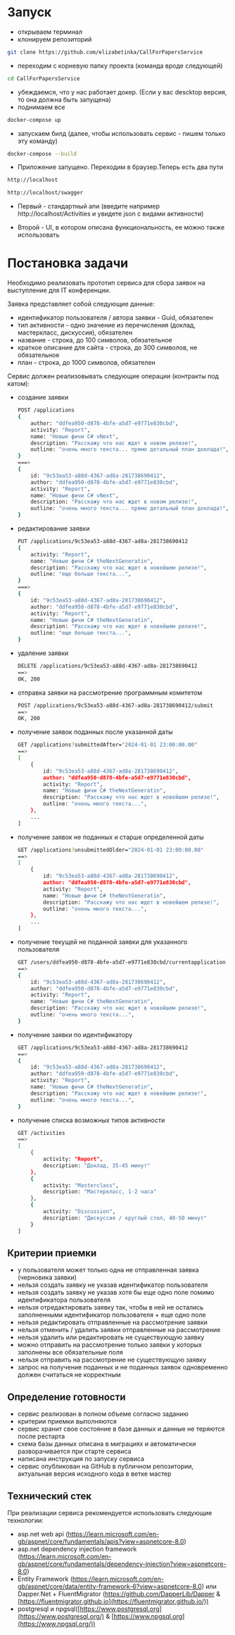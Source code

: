 # Запуск
- открываем терминал
- клонируем репозиторий 
```bash
git clone https://github.com/elizabetinka/CallForPapersService
```
- переходим с корневую папку проекта (команда вроде следующей)
```bash
cd CallForPapersService
```
- убеждаемся, что у нас работает докер. (Если у вас descktop версия, то она должна быть запущена)
- поднимаем все
```bash
docker-compose up
```
- запускаем билд (далее, чтобы использовать сервис - пишем только эту команду)
```bash
docker-compose --build
```
- Приложение запущено. Переходим в браузер.Теперь есть два пути
```bash
http://localhost
```
```bash
http://localhost/swagger
```

- Первый - стандартный апи (введите например http://localhost/Activities и увидете json с видами активности)

- Второй - UI, в котором описана функциональность, ее можно также использовать
# Постановка задачи

Необходимо реализовать прототип сервиса для сбора заявок на выступление для IT конференции.

Заявка представляет собой следующие данные:

- идентификатор пользователя / автора заявки - Guid, обязателен
- тип активности - одно значение из перечисления (доклад, мастеркласс, дискуссия), обязателен
- название - строка, до 100 символов, обязательное
- краткое описание для сайта - строка, до 300 символов, не обязательное
- план - строка, до 1000 символов, обязателен

Сервис должен реализовывать следующие операции (контракты под катом):

- создание заявки
    
    ```bash
    POST /applications
    {
    	author: "ddfea950-d878-4bfe-a5d7-e9771e830cbd",
    	activity: "Report",
    	name: "Новые фичи C# vNext",
    	description: "Расскажу что нас ждет в новом релизе!",
    	outline: "очень много текста... прямо детальный план доклада!",
    }
    ===>
    {
    	id: "9c53ea53-a88d-4367-ad8a-281738690412",
    	author: "ddfea950-d878-4bfe-a5d7-e9771e830cbd",
    	activity: "Report",
    	name: "Новые фичи C# vNext",
    	description: "Расскажу что нас ждет в новом релизе!",
    	outline: "очень много текста... прямо детальный план доклада!",
    }
    ```
    
- редактирование заявки
    
    ```bash
    PUT /applications/9c53ea53-a88d-4367-ad8a-281738690412
    {
    	activity: "Report",
    	name: "Новые фичи C# theNextGeneratin",
    	description: "Расскажу что нас ждет в новейшем релизе!",
    	outline: "еще больше текста...",
    }
    ===>
    {
    	id: "9c53ea53-a88d-4367-ad8a-281738690412",
    	author: "ddfea950-d878-4bfe-a5d7-e9771e830cbd",
    	activity: "Report",
    	name: "Новые фичи C# theNextGeneratin",
    	description: "Расскажу что нас ждет в новейшем релизе!",
    	outline: "еще больше текста...",
    }
    ```
    
- удаление заявки
    
    ```bash
    DELETE /applications/9c53ea53-a88d-4367-ad8a-281738690412
    ==>
    OK, 200
    ```
    
- отправка заявки на рассмотрение программным комитетом
    
    ```bash
    POST /applications/9c53ea53-a88d-4367-ad8a-281738690412/submit
    ==>
    OK, 200
    ```
    
- получение заявок поданных после указанной даты
    
    ```bash
    GET /applications?submittedAfter="2024-01-01 23:00:00.00"
    ==>
    [
    	{
    		id: "9c53ea53-a88d-4367-ad8a-281738690412",
    		author: "ddfea950-d878-4bfe-a5d7-e9771e830cbd",
    		activity: "Report",
    		name: "Новые фичи C# theNextGeneratin",
    		description: "Расскажу что нас ждет в новейшем релизе!",
    		outline: "очень много текста...",
    	},
    	...
    ]
    ```
    
- получение заявок не поданных и старше определенной даты
    
    ```bash
    GET /applications?unsubmittedOlder="2024-01-01 23:00:00.00"
    ==>
    [
    	{
    		id: "9c53ea53-a88d-4367-ad8a-281738690412",
    		author: "ddfea950-d878-4bfe-a5d7-e9771e830cbd",
    		activity: "Report",
    		name: "Новые фичи C# theNextGeneratin",
    		description: "Расскажу что нас ждет в новейшем релизе!",
    		outline: "очень много текста...",
    	},
    	...
    ]
    ```
    
- получение текущей не поданной заявки для указанного пользователя
    
    ```bash
    GET /users/ddfea950-d878-4bfe-a5d7-e9771e830cbd/currentapplication
    ==>
    {
    	id: "9c53ea53-a88d-4367-ad8a-281738690412",
    	author: "ddfea950-d878-4bfe-a5d7-e9771e830cbd",
    	activity: "Report",
    	name: "Новые фичи C# theNextGeneratin",
    	description: "Расскажу что нас ждет в новейшем релизе!",
    	outline: "очень много текста...",
    }
    ```
    
- получение заявки по идентификатору
    
    ```bash
    GET /applications/9c53ea53-a88d-4367-ad8a-281738690412
    ==>
    {
    	id: "9c53ea53-a88d-4367-ad8a-281738690412",
    	author: "ddfea950-d878-4bfe-a5d7-e9771e830cbd",
    	activity: "Report",
    	name: "Новые фичи C# theNextGeneratin",
    	description: "Расскажу что нас ждет в новейшем релизе!",
    	outline: "очень много текста...",
    }
    ```
    
- получение списка возможных типов активности
    
    ```bash
    GET /activities
    ==>
    [
    	{ 
    		activity: "Report",
    		description: "Доклад, 35-45 минут"
    	},
    	{ 
    		activity: "Masterclass",
    		description: "Мастеркласс, 1-2 часа"
    	},
    	{ 
    		activity: "Discussion",
    		description: "Дискуссия / круглый стол, 40-50 минут"
    	}
    ]
    ```
    

##

## Критерии приемки

- у пользователя может только одна не отправленная заявка (черновика заявки)
- нельзя создать заявку не указав идентификатор пользователя
- нельзя создать заявку не указав хотя бы еще одно поле помимо идентификатора пользователя
- нельзя отредактировать заявку так, чтобы  в ней не остались заполненными идентификатор пользователя + еще одно поле
- нельзя редактировать отправленные на рассмотрение заявки
- нельзя отменить / удалить заявки отправленные на рассмотрение
- нельзя удалить или редактировать не существующую заявку
- можно отправить на рассмотрение только заявки у которых заполнены все обязательные поля
- нельзя отправить на рассмотрение не существующую заявку
- запрос на получение поданных и не поданных заявок одновременно должен считаться не корректным


## Определение готовности

- сервис реализован в полном объеме согласно заданию
- критерии приемки выполняются
- сервис хранит свое состояние в базе данных и данные не теряются после рестарта
- схема базы данных описана в миграциях и автоматически разворачивается при старте сервиса
- написана инструкция по запуску сервиса
- сервис опубликован на GitHub в публичном репозитории, актуальная версия исходного кода в ветке мастер

## Технический стек

При реализации сервиса рекомендуется использовать следующие технологии:

- asp.net web api (https://learn.microsoft.com/en-gb/aspnet/core/fundamentals/apis?view=aspnetcore-8.0)
- asp.net dependency injection framework (https://learn.microsoft.com/en-gb/aspnet/core/fundamentals/dependency-injection?view=aspnetcore-8.0)
- Entity Framework (https://learn.microsoft.com/en-gb/aspnet/core/data/entity-framework-6?view=aspnetcore-8.0) или Dapper.Net + FluentMigrator (https://github.com/DapperLib/Dapper & [https://fluentmigrator.github.io](https://fluentmigrator.github.io/))
- postgresql и npgsql([https://www.postgresql.org](https://www.postgresql.org/) & [https://www.npgsql.org](https://www.npgsql.org/))
